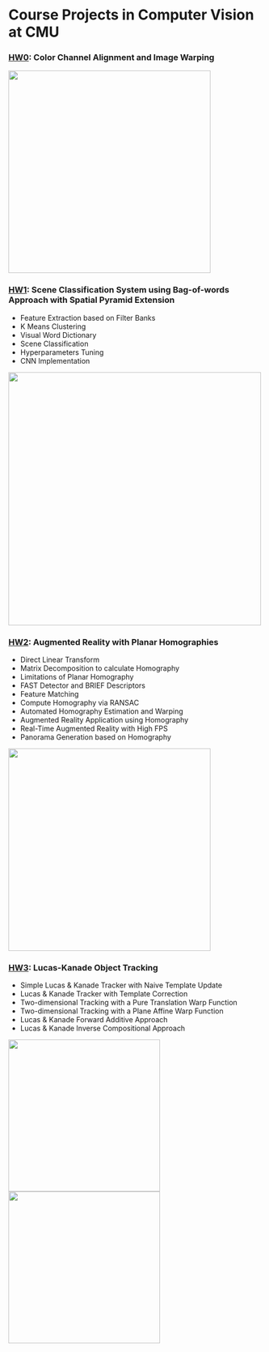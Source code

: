 # Course Projects in Computer Vision at CMU

### [HW0](HW0/): Color Channel Alignment and Image Warping  
<img src="https://github.com/Geniussh/ComputerVision/blob/main/HW0/results/transformed.jpg" width="400px">
  
  
### [HW1](HW1/): Scene Classification System using Bag-of-words Approach with Spatial Pyramid Extension
- Feature Extraction based on Filter Banks
- K Means Clustering
- Visual Word Dictionary
- Scene Classification
- Hyperparameters Tuning
- CNN Implementation  
<img src="https://user-images.githubusercontent.com/44150278/136886336-e9075072-380a-4dbb-9338-4f023448f83b.png" width="500px">
  
  
### [HW2](HW2/): Augmented Reality with Planar Homographies
- Direct Linear Transform
- Matrix Decomposition to calculate Homography
- Limitations of Planar Homography
- FAST Detector and BRIEF Descriptors
- Feature Matching
- Compute Homography via RANSAC
- Automated Homography Estimation and Warping
- Augmented Reality Application using Homography
- Real-Time Augmented Reality with High FPS
- Panorama Generation based on Homography  
<img src="https://github.com/Geniussh/ComputerVision/blob/main/HW2/result/ar.gif" width="400px">
  
  
### [HW3](HW3/): Lucas-Kanade Object Tracking
- Simple Lucas & Kanade Tracker with Naive Template Update
- Lucas & Kanade Tracker with Template Correction
- Two-dimensional Tracking with a Pure Translation Warp Function
- Two-dimensional Tracking with a Plane Affine Warp Function
- Lucas & Kanade Forward Additive Approach
- Lucas & Kanade Inverse Compositional Approach
<p float="left">
  <img src="https://github.com/Geniussh/ComputerVision/blob/main/HW3/result/car.gif" width="300px">
  <img src="https://github.com/Geniussh/ComputerVision/blob/main/HW3/result/aerial.gif" width="300px">
</p>
